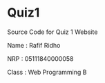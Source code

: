# Quiz1
Source Code for Quiz 1 Website

Name  : Rafif Ridho

NRP   : 05111840000058

Class : Web Programming B
